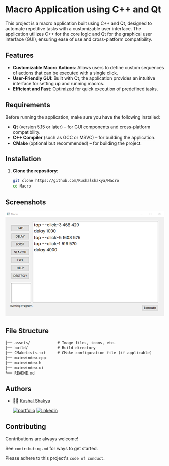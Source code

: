 # Macro Application using C++ and Qt

This project is a macro application built using C++ and Qt, designed to automate repetitive tasks with a customizable user interface. The application 
utilizes C++ for the core logic and Qt for the graphical user interface (GUI), ensuring ease of use and cross-platform compatibility.

## Features

- **Customizable Macro Actions**: Allows users to define custom sequences of actions that can be executed with a single click.
- **User-Friendly GUI**: Built with Qt, the application provides an intuitive interface for setting up and running macros.
- **Efficient and Fast**: Optimized for quick execution of predefined tasks.

## Requirements

Before running the application, make sure you have the following installed:

- **Qt** (version 5.15 or later) – for GUI components and cross-platform compatibility.
- **C++ Compiler** (such as GCC or MSVC) – for building the application.
- **CMake** (optional but recommended) – for building the project.

## Installation

1. **Clone the repository**:
    ```bash
    git clone https://github.com/Kushalshakya/Macro
    cd Macro
    ```

## Screenshots

![Macro Application Screenshot](https://github.com/Kushalshakya/Macro/blob/main/assets/MacroAppImage.png)

## File Structure
```
├── assets/            # Image files, icons, etc.
├── build/             # Build directory
├── CMakeLists.txt     # CMake configuration file (if applicable)
├── mainwindow.cpp
├── mainwindow.h
├── mainwindow.ui
└── README.md
```

##  Authors

- 👨‍🎓 [Kushal Shakya](https://www.github.com/kushalshakya)

    [![portfolio](https://img.shields.io/badge/my_portfolio-000?style=for-the-badge&logo=ko-fi&logoColor=white)](https://kushalshakya.github.io/Portfolio/)
    [![linkedin](https://img.shields.io/badge/linkedin-0A66C2?style=for-the-badge&logo=linkedin&logoColor=white)](www.linkedin.com/in/shakyakushal)


## Contributing

Contributions are always welcome!

See `contributing.md` for ways to get started.

Please adhere to this project's `code of conduct`.